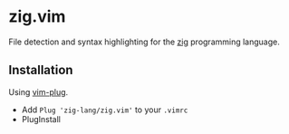 # zig.vim

File detection and syntax highlighting for the
[zig](http://ziglang.org/) programming language.

## Installation

Using [vim-plug](https://github.com/junegunn/vim-plug).

 * Add `Plug 'zig-lang/zig.vim'` to your `.vimrc`
 * PlugInstall
